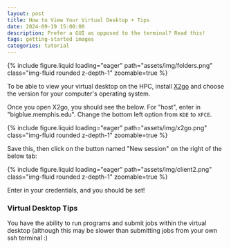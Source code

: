 ```yaml
---
layout: post
title: How to View Your Virtual Desktop + Tips
date: 2024-09-19 15:00:00
description: Prefer a GUI as opposed to the terminal? Read this!
tags: getting-started images
categories: tutorial
---
```


<div class="row mt-3">
    <div class="col-sm mt-3 mt-md-0">
        {% include figure.liquid loading="eager" path="assets/img/folders.png" class="img-fluid rounded z-depth-1" zoomable=true %}
    </div>
</div>

To be able to view your virtual desktop on the HPC, install [X2go]("https://wiki.x2go.org/doku.php") and choose the version for your computer's operating system.

Once you open X2go, you should see the below. For "host", enter in "bigblue.memphis.edu". Change the bottom left option from `KDE` to `XFCE`. 

<div class="row mt-3">
    <div class="col-sm mt-3 mt-md-0">
        {% include figure.liquid loading="eager" path="assets/img/x2go.png" class="img-fluid rounded z-depth-1" zoomable=true %}
    </div>
</div>

Save this, then click on the button named "New session" on the right of the below tab:

<div class="row mt-3">
    <div class="col-sm mt-3 mt-md-0">
        {% include figure.liquid loading="eager" path="assets/img/client2.png" class="img-fluid rounded z-depth-1" zoomable=true %}
    </div>
</div>

Enter in your credentials, and you should be set!



<h3>Virtual Desktop Tips</h3>
You have the ability to run programs and submit jobs within the virtual desktop (although this may be slower than submitting jobs from your own ssh terminal :) 

